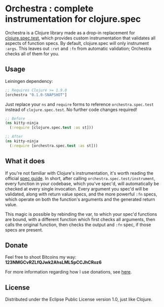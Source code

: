 # Orchestra : complete instrumentation for clojure.spec
Orchestra is a Clojure library made as a drop-in replacement for
[clojure.spec.test](https://clojure.org/guides/spec), which provides custom
instrumentation that validates all aspects of function specs. By default,
clojure.spec will only instrument `:args`.  This leaves out `:ret` and `:fn`
from automatic validation; Orchestra checks all of them for you.

## Usage
Leiningen dependency:

```clojure
;; Requires Clojure >= 1.9.0
[orchestra "0.1.0-SNAPSHOT"]
```

Just replace your `ns` and `require` forms to reference `orchestra.spec.test`
instead of `clojure.spec.test`. No further code changes required!

```clojure
;; Before
(ns kitty-ninja
  (:require [clojure.spec.test :as st]))

;; After
(ns kitty-ninja
  (:require [orchestra.spec.test :as st]))
```

## What it does
If you're not familiar with Clojure's instrumentation, it's worth reading the
official [spec
guide](https://clojure.org/guides/spec#_instrumentation_and_testing). In short,
after calling `orchestra.spec.test/instrument`, every function in your codebase,
which you've spec'd, will automatically be checked at every single invocation.
Every argument you spec'd will be validated, along with return value specs, and
the more powerful `:fn` specs, which operate on both the function's arguments
and the generated return value.

This magic is possible by rebinding the var, to which your spec'd functions are
bound, with a different function which first checks all arguments, then calls
the original function, then checks the output and `:fn` spec, if those specs are
present.

## Donate
Feel free to shoot Bitcoins my way: **123NMGCvRZLfQJwk2AhsLMLSpCCJhCRoz6**

For more information regarding how I use donations, see
[here](http://jeaye.com/donate/).

## License
Distributed under the Eclipse Public License version 1.0, just like Clojure.
